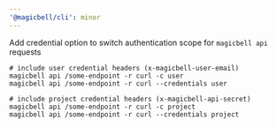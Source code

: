```yaml
---
'@magicbell/cli': minor
---
```


Add credential option to switch authentication scope for `magicbell api` requests

```shell
# include user credential headers (x-magicbell-user-email)
magicbell api /some-endpoint -r curl -c user
magicbell api /some-endpoint -r curl --credentials user

# include project credential headers (x-magicbell-api-secret)
magicbell api /some-endpoint -r curl -c project
magicbell api /some-endpoint -r curl --credentials project
```
